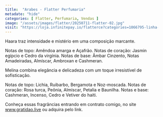 ```yaml
---
title:  "Arabes - Flatter Perfumaria"
metadate: "hide"
categories: [ Flatter, Perfumaria, Vendas ]
image: "/assets/images/flatter/20250711-flatter-02.jpg"
visit: "https://loja.infinitepay.io/flatterce?categories=1066795-linha-arabe"
---
```

Haara traz intensidade e mistério em uma composição marcante.

Notas de topo: Amêndoa amarga e Açafrão.
Notas de coração: Jasmin egípcio e Cedro da virgínia.
Notas de base: Âmbar Cinzento, Notas Amadeiradas, Almíscar, Ambroxan e Cashmeran.


Melina combina elegância e delicadeza com um toque irresistível de sofisticação.

Notas de topo: Lichia, Ruibarbo, Bergamota e Noz-moscada.
Notas de coração: Rosa turca, Peônia, Almíscar, Petalia e Baunilha.
Notas e base: Cashmeran, Incenso, Cedro e Vetiver do haiti.


Conheça essas fragrâncias entrando em contrato comigo, no site www.gratidao.live ou adquira pelo link.